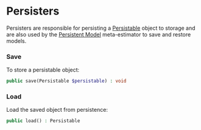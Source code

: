 # Persisters
Persisters are responsible for persisting a [Persistable](../persistable.md) object to storage and are also used by the [Persistent Model](../persistent-model.md) meta-estimator to save and restore models.

### Save 
To store a persistable object:
```php
public save(Persistable $persistable) : void
```

### Load
Load the saved object from persistence:
```php
public load() : Persistable
```